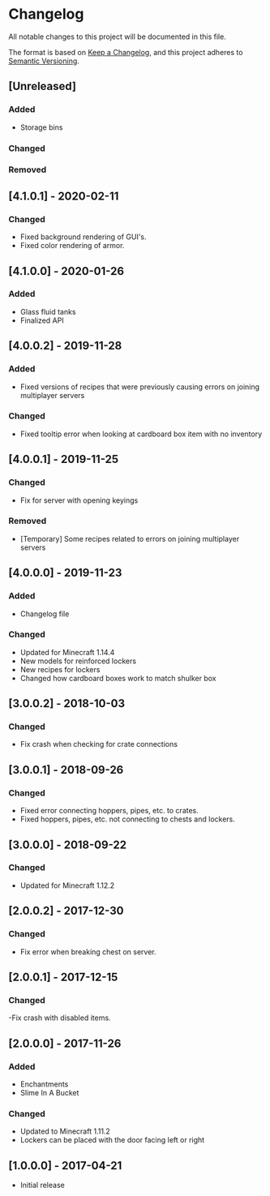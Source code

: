 # Changelog
All notable changes to this project will be documented in this file.

The format is based on [Keep a Changelog](https://keepachangelog.com/en/1.0.0/),
and this project adheres to [Semantic Versioning](https://semver.org/spec/v2.0.0.html).

## [Unreleased]
### Added
- Storage bins

### Changed

### Removed
## [4.1.0.1] - 2020-02-11
### Changed
- Fixed background rendering of GUI's.
- Fixed color rendering of armor.

## [4.1.0.0] - 2020-01-26
### Added
- Glass fluid tanks
- Finalized API

## [4.0.0.2] - 2019-11-28
### Added
- Fixed versions of recipes that were previously causing errors on joining multiplayer servers

### Changed
- Fixed tooltip error when looking at cardboard box item with no inventory

## [4.0.0.1] - 2019-11-25
### Changed
- Fix for server with opening keyings

### Removed
- [Temporary] Some recipes related to errors on joining multiplayer servers

## [4.0.0.0] - 2019-11-23
### Added
- Changelog file

### Changed
- Updated for Minecraft 1.14.4
- New models for reinforced lockers
- New recipes for lockers
- Changed how cardboard boxes work to match shulker box

## [3.0.0.2] - 2018-10-03
### Changed
- Fix crash when checking for crate connections

## [3.0.0.1] - 2018-09-26
### Changed
- Fixed error connecting hoppers, pipes, etc. to crates.
- Fixed hoppers, pipes, etc. not connecting to chests and lockers.

## [3.0.0.0] - 2018-09-22
### Changed
- Updated for Minecraft 1.12.2

## [2.0.0.2] - 2017-12-30
### Changed
- Fix error when breaking chest on server.

## [2.0.0.1] - 2017-12-15
### Changed
-Fix crash with disabled items.

## [2.0.0.0] - 2017-11-26
### Added
- Enchantments
- Slime In A Bucket

### Changed
- Updated to Minecraft 1.11.2
- Lockers can be placed with the door facing left or right

## [1.0.0.0] - 2017-04-21
- Initial release
